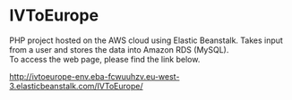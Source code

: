 # IVToEurope

PHP project hosted on the AWS cloud using Elastic Beanstalk. Takes input from a user and stores the data into Amazon RDS (MySQL).  
To access the web page, please find the link below.

http://ivtoeurope-env.eba-fcwuuhzv.eu-west-3.elasticbeanstalk.com/IVToEurope/
